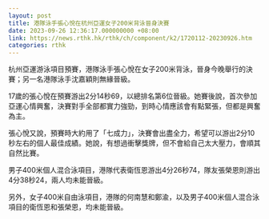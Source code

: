 ```yaml
---
layout: post
title: 港隊泳手張心悅在杭州亞運女子200米背泳晉身決賽
date: 2023-09-26 12:36:17.000000000 +08:00
link: https://news.rthk.hk/rthk/ch/component/k2/1720112-20230926.htm
categories: rthk
---
```


杭州亞運游泳項目預賽，港隊泳手張心悅在女子200米背泳，晉身今晚舉行的決賽；另一名港隊泳手沈嘉穎則無緣晉級。

17歲的張心悅在預賽游出2分14秒69，以總排名第6位晉級。她賽後說，首次參加亞運心情興奮，決賽對手全部都實力強勁，到時心情應該會有點緊張，但都是興奮為主。

張心悅又說，預賽時大約用了「七成力」，決賽會出盡全力，希望可以游出2分10秒左右的個人最佳成績。她說，有想過衝擊獎牌，但不會給自己太大壓力，會順其自然比賽。

男子400米個人混合泳項目，港隊代表衛恆恩游出4分26秒74，隊友張榮恩則游出4分38秒24，兩人均未能晉級。

另外，女子400米自由泳項目，港隊的何南慧和鄭渝，以及男子400米個人混合泳項目的衛恆恩和張榮恩，均未能晉級。
